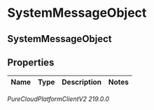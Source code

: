 # SystemMessageObject

## SystemMessageObject

## Properties

|Name | Type | Description | Notes|
|------------ | ------------- | ------------- | -------------|



_PureCloudPlatformClientV2 219.0.0_
